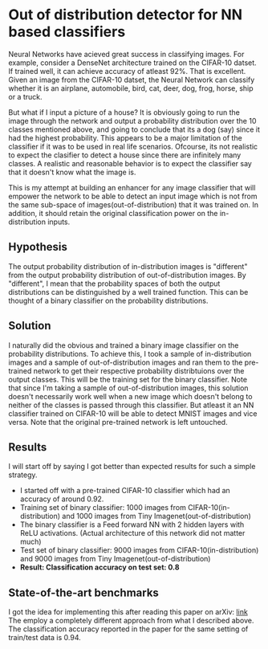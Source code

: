 # Out of distribution detector for NN based classifiers

Neural Networks have acieved great success in classifying images. For example, consider a DenseNet architecture trained on the CIFAR-10 datset.
If trained well, it can achieve accuracy of atleast 92%. That is excellent. Given an image from the CIFAR-10 datset, the Neural Network can 
classify whether it is an airplane, automobile, bird, cat, deer, dog, frog, horse, ship or a truck. 

But what if I input a picture of a house? It is obviously going to run the image through the network and output a probability 
distribution over the 10 classes mentioned above, and going to conclude that its a dog (say) since it had the highest probability.
This appears to be a major limitation of the classifier if it was to be used in real life scenarios. Ofcourse, its not realistic to expect the 
clasifier to detect a house since there are infinitely many classes. A realistic and reasonable behavior is to expect the classifier say 
that it doesn't know what the image is.

This is my attempt at building an enhancer for any image classifier that will empower the network to be able to detect an input image 
which is not from the same sub-space of images(out-of-distribution) that it was trained on. In addition, it should retain the original 
classification power on the in-distribution inputs.

## Hypothesis

The output probability distribution of in-distribution images is "different" from the output probability distribution of 
out-of-distribution images. By "different", I mean that the probability spaces of both the output distributions can be 
distinguished by a well trained function. This can be thought of a binary classifier on the probability distributions.

## Solution

I naturally did the obvious and trained a binary image classifier on the probability distributions. To achieve this, I took a 
sample of in-distribution images and a sample of out-of-distribution images and ran them to the pre-trained network to get their respective 
probability distribtuions over the output classes. This will be the training set for the binary classifier. Note that since I'm taking a sample of out-of-distribution images, this solution 
doesn't necessarily work well when a new image which doesn't belong to neither of the classes is passed through this classifier. 
But atleast it an NN classifier trained on CIFAR-10 will be able to detect MNIST images and vice versa. Note that the original 
pre-trained network is left untouched.

## Results

I will start off by saying I got better than expected results for such a simple strategy. 
* I started off with a pre-trained CIFAR-10 classifier which had an accuracy of around 0.92.
* Training set of binary classifier: 1000 images from CIFAR-10(in-distribution) and 1000 images from Tiny Imagenet(out-of-distribution)
* The binary classifier is a Feed forward NN with 2 hidden layers with ReLU activations. (Actual architecture of this network did not matter much)
* Test set of binary classifier: 9000 images from CIFAR-10(in-distribution) and 9000 images from Tiny Imagenet(out-of-distribution)
* **Result: Classification accuracy on test set: 0.8**

## State-of-the-art benchmarks

I got the idea for implementing this after reading this paper on arXiv: [link](https://arxiv.org/abs/1706.02690)
The employ a completely different approach from what I described above.
The classification accuracy reported in the paper for the same setting of train/test data is 0.94.
